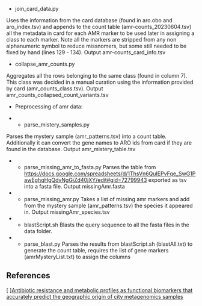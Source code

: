 
- join_card_data.py

Uses the information from the card database (found in aro.obo and aro_index.tsv) and appends to the count table (amr-counts_20230604.tsv) all the metadata in card for each AMR marker to be used later in assigning a class to each marker. Note all the markers are stripped from any non alphanumeric symbol to reduce missnomers, but some still needed to be fixed by hand (lines 129 - 134). Output amr-counts_card_info.tsv

- collapse_amr_counts.py

Aggregates all the rows belonging to the same class (found in column 7). This class was decided in a manual curation using the information provided by card (amr_counts_class.tsv). Output amr_counts_collapsed_count_variants.tsv


- Preprocessing of amr data:

- - parse_mistery_samples.py

Parses the mystery sample (amr_patterns.tsv) into a count table. Additionally it can convert the gene names to ARO ids from card if they are found in the database. Output amr_mistery_table.tsv

- - parse_missing_amr_to_fasta.py
Parses the table from https://docs.google.com/spreadsheets/d/1ThsVn6QuIEPvFqe_SwG1PawEghqHgQdvNgGiZd40jXY/edit#gid=72799943 exported as tsv into a fasta file. Output missingAmr.fasta

- - parse_missing_amr.py
Takes a list of missing amr markers and add from the mystery sample (amr_patterns.tsv) the species it appeared in. Output missingAmr_species.tsv

- - blastScript.sh
Blasts the query sequence to all the fasta files in the data folder.

- - parse_blast.py
Parses the results from blastScript.sh (blastAll.txt) to generate the count table, requires the list of gene markers (amrMysteryList.txt) to assign the columns

## References  
[ ][Antibiotic resistance and metabolic profiles as functional biomarkers that accurately predict the geographic origin of city metagenomics samples
](https://biologydirect.biomedcentral.com/articles/10.1186/s13062-019-0246-9)  
